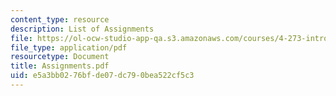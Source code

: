 ```yaml
---
content_type: resource
description: List of Assignments
file: https://ol-ocw-studio-app-qa.s3.amazonaws.com/courses/4-273-introduction-to-design-inquiry-fall-2001/e5a3bb0276bfde07dc790bea522cf5c3_Assignments.pdf
file_type: application/pdf
resourcetype: Document
title: Assignments.pdf
uid: e5a3bb02-76bf-de07-dc79-0bea522cf5c3
---
```

